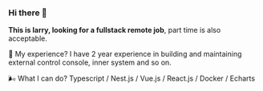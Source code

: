### Hi there 👋

<!--
**Mercury-x/Mercury-x** is a ✨ _special_ ✨ repository because its `README.md` (this file) appears on your GitHub profile.
-->
**This is larry, looking for a fullstack remote job**, part time is also acceptable.


🤔️ My experience? I have 2 year experience in building and maintaining external control console, inner system and so on.


🌬 What I can do? Typescript / Nest.js / Vue.js / React.js / Docker / Echarts
